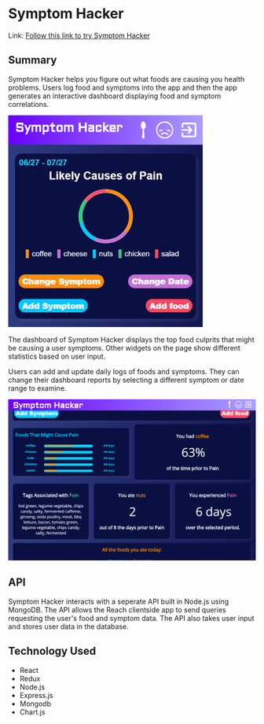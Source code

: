 Symptom Hacker
================

Link: [Follow this link to try Symptom Hacker](https://blooming-lake-36867.herokuapp.com/)

Summary
------------------

Symptom Hacker helps you figure out what foods are causing you health problems. Users log food and symptoms into the app and then the app generates an interactive dashboard displaying food and symptom correlations. 

![alt text](https://github.com/mikedolan03/myhealthtarget/blob/master/src/components/shgraph.png "Symptom Hacker Dashboard Graph")

The dashboard of Symptom Hacker displays the top food culprits that might be causing a user symptoms. Other widgets on the page show different statistics based on user input. 

Users can add and update daily logs of foods and symptoms. They can change their dashboard reports by selecting a different symptom or date range to examine. 

![alt text](https://github.com/mikedolan03/myhealthtarget/blob/master/src/components/shdeskdash.png "Symptom Hacker Dashboard Widgets Desktop version")

API
------------
Symptom Hacker interacts with a seperate API built in Node.js using MongoDB. The API allows the Reach clientside app to send queries requesting the user's food and symptom data. The API also takes user input and stores user data in the database.  

Technology Used
-----------
* React
* Redux
* Node.js
* Express.js
* Mongodb
* Chart.js

